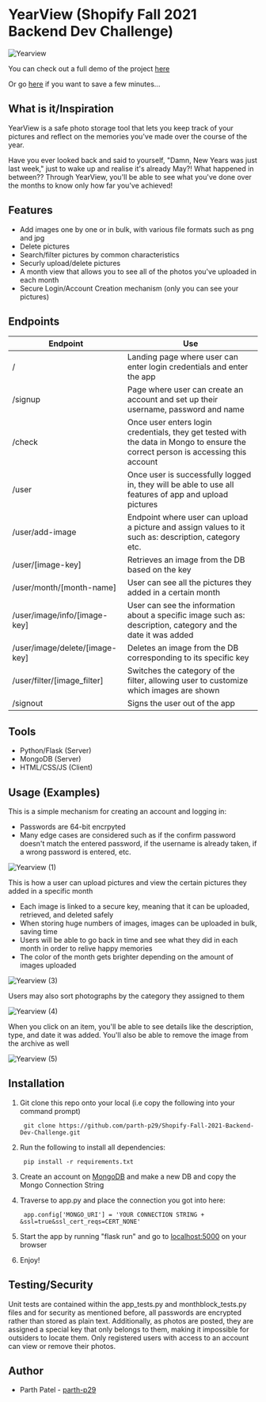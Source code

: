 # YearView (Shopify Fall 2021 Backend Dev Challenge)

![Yearview](https://user-images.githubusercontent.com/69891859/117560163-5df75400-b059-11eb-81bb-a84ebec9cbed.gif)


You can check out a full demo of the project [here](https://www.youtube.com/watch?v=iAI6MHgDDDA)

Or go [here](https://www.youtube.com/watch?v=2wQqpM33VCY) if you want to save a few minutes...

## What is it/Inspiration

YearView is a safe photo storage tool that lets you keep track of your pictures and reflect on the memories you've made over the course of the year.

Have you ever looked back and said to yourself, "Damn, New Years was just last week," just to wake up and realise it's already May?! What happened in between?? Through YearView, you'll be able to see what you've done over the months to know only how far you've achieved!

## Features

- Add images one by one or in bulk, with various file formats such as png and jpg
- Delete pictures
- Search/filter pictures by common characteristics
- Securly upload/delete pictures
- A month view that allows you to see all of the photos you've uploaded in each month
- Secure Login/Account Creation mechanism (only you can see your pictures)

## Endpoints

|Endpoint | Use |
|---------|-----|
|/        | Landing page where user can enter login credentials and enter the app|
|/signup  | Page where user can create an account and set up their username, password and name |
|/check   | Once user enters login credentials, they get tested with the data in Mongo to ensure the correct person is accessing this account|
|/user    | Once user is successfully logged in, they will be able to use all features of app and upload pictures|
|/user/add-image| Endpoint where user can upload a picture and assign values to it such as: description, category etc.|
|/user/[image-key]| Retrieves an image from the DB based on the key |
|/user/month/[month-name] | User can see all the pictures they added in a certain month |
|/user/image/info/[image-key] | User can see the information about a specific image such as: description, category and the date it was added |
|/user/image/delete/[image-key]| Deletes an image from the DB corresponding to its specific key |
|/user/filter/[image_filter] | Switches the category of the filter, allowing user to customize which images are shown |
|/signout | Signs the user out of the app |

## Tools

- Python/Flask (Server)
- MongoDB (Server)
- HTML/CSS/JS (Client)

## Usage (Examples)

This is a simple mechanism for creating an account and logging in:

- Passwords are 64-bit encrpyted
- Many edge cases are considered such as if the confirm password doesn't match the entered password, if the username is already taken, if a wrong password is entered, etc.

![Yearview (1)](https://user-images.githubusercontent.com/69891859/117579267-1ce65a80-b0c0-11eb-8c1a-c69c48dcb247.gif)

This is how a user can upload pictures and view the certain pictures they added in a specific month

- Each image is linked to a secure key, meaning that it can be uploaded, retrieved, and deleted safely
- When storing huge numbers of images, images can be uploaded in bulk, saving time
- Users will be able to go back in time and see what they did in each month in order to relive happy memories
- The color of the month gets brighter depending on the amount of images uploaded

![Yearview (3)](https://user-images.githubusercontent.com/69891859/117579560-700cdd00-b0c1-11eb-8517-2a553bea605a.gif)

Users may also sort photographs by the category they assigned to them

![Yearview (4)](https://user-images.githubusercontent.com/69891859/117579834-c0386f00-b0c2-11eb-890e-d12401626745.gif)

When you click on an item, you'll be able to see details like the description, type, and date it was added. You'll also be able to remove the image from the archive as well

![Yearview (5)](https://user-images.githubusercontent.com/69891859/117580020-ce3abf80-b0c3-11eb-975f-65807c6ab53d.gif)

## Installation

1. Git clone this repo onto your local (i.e copy the following into your command prompt)

        git clone https://github.com/parth-p29/Shopify-Fall-2021-Backend-Dev-Challenge.git

2. Run the following to install all dependencies:

        pip install -r requirements.txt
        
3. Create an account on [MongoDB](https://www.mongodb.com/try) and make a new DB and copy the Mongo Connection String
4. Traverse to app.py and place the connection you got into here:

        app.config['MONGO_URI'] = 'YOUR CONNECTION STRING + &ssl=true&ssl_cert_reqs=CERT_NONE'

5. Start the app by running "flask run" and go to [localhost:5000](http://localhost:5000/) on your browser
6. Enjoy! 

## Testing/Security

Unit tests are contained within the app_tests.py and monthblock_tests.py files and for security as mentioned before, all passwords are encrypted rather than stored as plain text. Additionally, as photos are posted, they are assigned a special key that only belongs to them, making it impossible for outsiders to locate them. Only registered users with access to an account can view or remove their photos.

## Author

- Parth Patel - [parth-p29](https://github.com/parth-p29)


















